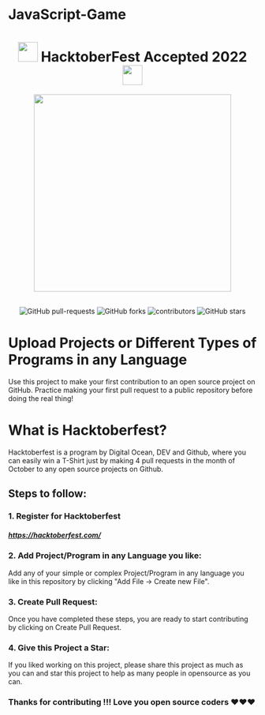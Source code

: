 # JavaScript-Game

<h1 align="center"> <img src= "https://octodex.github.com/images/original.png" width= "40" /> HacktoberFest Accepted 2022 <img src= "https://octodex.github.com/images/original.png" width= "40" /> </h1>




<div align="center">
<img src= "https://external-preview.redd.it/d_6uprRJpBPS9-1ExJsjCWbbrQrHg8V1DxvTmCsSpH0.jpg?width=640&crop=smart&auto=webp&s=c86d4993194a52f9b1e39ccd6a929d532f380bf7" width= "400"/>
</div>
<br>

<p align="center">
   <img alt="GitHub pull-requests" src="https://img.shields.io/github/issues-pr/dikshantrajput/Hacktoberfest-accepted-2022">
   <img alt="GitHub forks" src="https://img.shields.io/github/forks/dikshantrajput/Hacktoberfest-accepted-2022">
   <img alt="contributors" src="https://img.shields.io/github/contributors/dikshantrajput/Hacktoberfest-accepted-2022">
   <img alt="GitHub stars" src="https://img.shields.io/github/stars/dikshantrajput/Hacktoberfest-accepted-2022">
</p>

# Upload Projects or Different Types of Programs in any Language

Use this project to make your first contribution to an open source project on GitHub. Practice making your first pull request to a public repository before doing the real thing!

# What is Hacktoberfest?

Hacktoberfest is a program by Digital Ocean, DEV and Github, where you can easily win a T-Shirt just by making 4 pull requests in the month of October to any open source projects on Github.

## Steps to follow:

### 1. Register for Hacktoberfest

##### https://hacktoberfest.com/

### 2. Add Project/Program in any Language you like:

Add any of your simple or complex Project/Program in any language you like in this repository by clicking "Add File -> Create new File".

### 3. Create Pull Request:

Once you have completed these steps, you are ready to start contributing by clicking on Create Pull Request.

### 4. Give this Project a Star:

If you liked working on this project, please share this project as much as you can and star this project to help as many people in opensource as you can.

### Thanks for contributing !!! Love you open source coders ❤️❤️❤️
